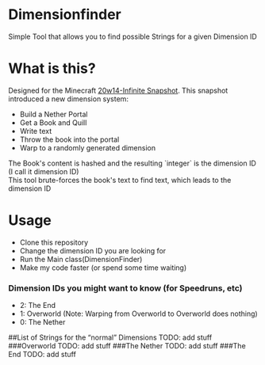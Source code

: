 # Dimensionfinder

Simple Tool that allows you to find possible Strings for a given Dimension ID

# What is this?

Designed for the Minecraft [20w14-Infinite Snapshot](https://minecraft.fandom.com/wiki/Java_Edition_20w14%E2%88%9E).
This snapshot introduced a new dimension system:<br>
<ul>
<li>Build a Nether Portal</li>
<li>Get a Book and Quill</li>
<li>Write text</li>
<li>Throw the book into the portal</li>
<li>Warp to a randomly generated dimension</li>
</ul>
The Book's content is hashed and the resulting `integer` is the dimension ID (I call it dimension ID)<br>
This tool brute-forces the book's text to find text, which leads to the dimension ID

# Usage

<ul>
<li>Clone this repository</li>
<li>Change the dimension ID you are looking for</li>
<li>Run the Main class(DimensionFinder)</li>
<li>Make my code faster (or spend some time waiting)</li>
</ul>

### Dimension IDs you might want to know (for Speedruns, etc)

<ul>
<li>2: The End</li>
<li>1: Overworld (Note: Warping from Overworld to Overworld does nothing)</li>
<li>0: The Nether</li>
</ul>

##List of Strings for the “normal” Dimensions
TODO: add stuff
###Overworld
TODO: add stuff
###The Nether
TODO: add stuff
###The End
TODO: add stuff